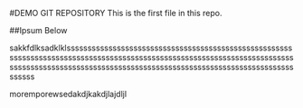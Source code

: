 #DEMO GIT REPOSITORY
This is the first file in this repo.

##Ipsum Below

sakkfdlksadklklssssssssssssssssssssssssssssssssssssssssssssssssssssssssssssssssssssssssssssssssssssssssssssssssssssssssssssssssssssssssssssssssssssssssssssssssssssssssssssssssssssssssssssssssssssssssssssssssssss

moremporewsedakdjkakdjlajdljl